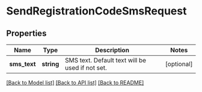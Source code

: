 # SendRegistrationCodeSmsRequest

## Properties
Name | Type | Description | Notes
------------ | ------------- | ------------- | -------------
**sms_text** | **string** | SMS text. Default text will be used if not set. | [optional] 

[[Back to Model list]](../README.md#documentation-for-models) [[Back to API list]](../README.md#documentation-for-api-endpoints) [[Back to README]](../README.md)


